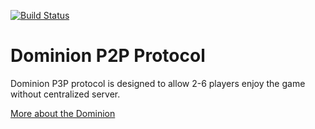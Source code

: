 [![Build Status](https://travis-ci.org/noroutine/dominion.svg?branch=master)](https://travis-ci.org/noroutine/dominion)

Dominion P2P Protocol
=====

Dominion P3P protocol is designed to allow 2-6 players enjoy the game without centralized server.

[More about the Dominion](https://en.wikipedia.org/wiki/Dominion_(card_game))
